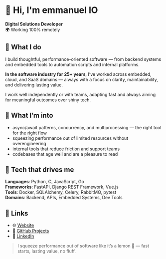 # 👋 Hi, I'm emmanuel IO

**Digital Solutions Developer**  
🌍 Working 100% remotely

## 🍋 What I do

I build thoughtful, performance-oriented software — from backend systems and embedded tools to automation scripts and internal platforms.

**In the software industry for 25+ years**, I’ve worked across embedded, cloud, and SaaS domains — always with a focus on clarity, maintainability, and delivering lasting value.

I work well independently or with teams, adapting fast and always aiming for meaningful outcomes over shiny tech.

## 👀 What I’m into

- async/await patterns, concurrency, and multiprocessing — the right tool for the right flow  
- squeezing performance out of limited resources without overengineering  
- internal tools that reduce friction and support teams  
- codebases that age well and are a pleasure to read  

## 🧰 Tech that drives me

**Languages**: Python, C, JavaScript, Go  
**Frameworks**: FastAPI, Django REST Framework, Vue.js  
**Tools**: Docker, SQLAlchemy, Celery, RabbitMQ, pytest  
**Domains**: Backend, APIs, Embedded Systems, Dev Tools

## 🔗 Links

- 🌐 [Website](https://emmanuel-io.github.io/)
- 🐙 [GitHub Projects](https://github.com/emmanuel-io)
- 💼 [LinkedIn](https://www.linkedin.com/in/emmanuelamadio/)

> I squeeze performance out of software like it’s a lemon 🍋 — fast starts, lasting value, no fluff.
